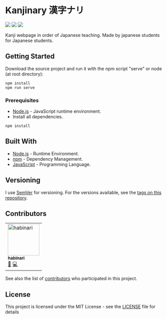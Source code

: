 # Kanjinary 漢字ナリ

[![](https://img.shields.io/github/license/habinari/kanjinary.svg?style=flat-square)](https://github.com/habinari/kanjinary/blob/master/LICENSE)
![](https://img.shields.io/badge/version-1.0-green.svg?style=flat-square)
![](https://img.shields.io/badge/PRs-welcome-green.svg?style=flat-square)

Kanji webpage in order of Japanese teaching. Made by japanese students for Japanese students. 

## Getting Started

Download the source project and run it with the npm script "serve" or node (at root directory):
```Shell
npm install
npm run serve
```

### Prerequisites

* [Node.js](https://nodejs.org/) - JavaScript runtime environment.
* Install all dependencies.

```Shell
npm install
```

## Built With

* [Node.js](https://nodejs.org/) - Runtime Environment.
* [npm](https://www.npmjs.com/) - Dependency Management.
* [JavaScript](https://www.javascript.com/) - Programming Language.


## Versioning

I use [SemVer](http://semver.org/) for versioning. For the versions available, see the [tags on this repository](https://github.com/habinari/kanjinary/tags). 

## Contributors

<table cellspacing="0" cellpadding="1">
    <tr>
        <td>
            <a href="https://github.com/habinari"><img src="https://avatars3.githubusercontent.com/u/19194763?s=460&v=4"
                    width="100px;" height="100px;" alt="habinari" /><br /><sub><b>habinari</b></sub></a>
                <br/>
                <a href="#" title="Ideas">🤔</a>
                <a href="#" title="Code">💻</a>
        </td>
    </tr>
</table>

See also the list of [contributors](https://github.com/habinari/kanjinary/contributors) who participated in this project.

## License

This project is licensed under the MIT License - see the [LICENSE]([LICENSE.md](https://github.com/habinari/kanjinary/blob/master/LICENSE)) file for details

